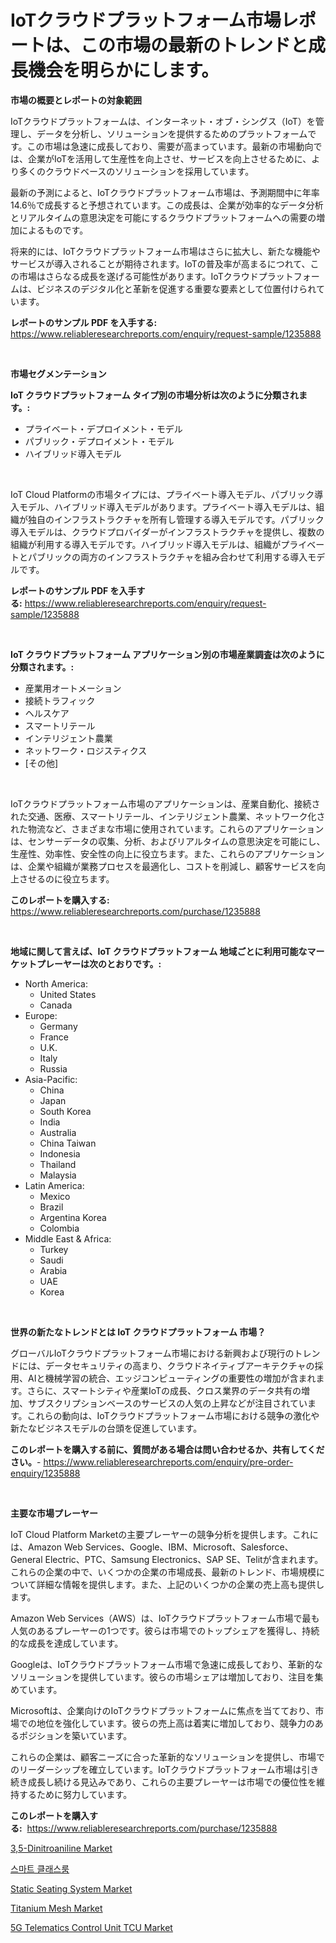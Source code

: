 <p><h1>IoTクラウドプラットフォーム市場レポートは、この市場の最新のトレンドと成長機会を明らかにします。</h1></p><p><strong>市場の概要とレポートの対象範囲</strong></p>
<p><p>IoTクラウドプラットフォームは、インターネット・オブ・シングス（IoT）を管理し、データを分析し、ソリューションを提供するためのプラットフォームです。この市場は急速に成長しており、需要が高まっています。最新の市場動向では、企業がIoTを活用して生産性を向上させ、サービスを向上させるために、より多くのクラウドベースのソリューションを採用しています。</p><p>最新の予測によると、IoTクラウドプラットフォーム市場は、予測期間中に年率14.6％で成長すると予想されています。この成長は、企業が効率的なデータ分析とリアルタイムの意思決定を可能にするクラウドプラットフォームへの需要の増加によるものです。</p><p>将来的には、IoTクラウドプラットフォーム市場はさらに拡大し、新たな機能やサービスが導入されることが期待されます。IoTの普及率が高まるにつれて、この市場はさらなる成長を遂げる可能性があります。IoTクラウドプラットフォームは、ビジネスのデジタル化と革新を促進する重要な要素として位置付けられています。</p></p>
<p><strong>レポートのサンプル PDF を入手する:</strong> <a href="https://www.reliableresearchreports.com/enquiry/request-sample/1235888">https://www.reliableresearchreports.com/enquiry/request-sample/1235888</a></p>
<p>&nbsp;</p>
<p><strong>市場セグメンテーション</strong></p>
<p><strong>IoT クラウドプラットフォーム タイプ別の市場分析は次のように分類されます。:</strong></p>
<p><ul><li>プライベート・デプロイメント・モデル</li><li>パブリック・デプロイメント・モデル</li><li>ハイブリッド導入モデル</li></ul></p>
<p>&nbsp;</p>
<p><p>IoT Cloud Platformの市場タイプには、プライベート導入モデル、パブリック導入モデル、ハイブリッド導入モデルがあります。プライベート導入モデルは、組織が独自のインフラストラクチャを所有し管理する導入モデルです。パブリック導入モデルは、クラウドプロバイダーがインフラストラクチャを提供し、複数の組織が利用する導入モデルです。ハイブリッド導入モデルは、組織がプライベートとパブリックの両方のインフラストラクチャを組み合わせて利用する導入モデルです。</p></p>
<p><strong>レポートのサンプル PDF を入手する:</strong>&nbsp;<a href="https://www.reliableresearchreports.com/enquiry/request-sample/1235888">https://www.reliableresearchreports.com/enquiry/request-sample/1235888</a></p>
<p>&nbsp;</p>
<p><strong> IoT クラウドプラットフォーム アプリケーション別の市場産業調査は次のように分類されます。:</strong></p>
<p><ul><li>産業用オートメーション</li><li>接続トラフィック</li><li>ヘルスケア</li><li>スマートリテール</li><li>インテリジェント農業</li><li>ネットワーク・ロジスティクス</li><li>[その他]</li></ul></p>
<p>&nbsp;</p>
<p><p>IoTクラウドプラットフォーム市場のアプリケーションは、産業自動化、接続された交通、医療、スマートリテール、インテリジェント農業、ネットワーク化された物流など、さまざまな市場に使用されています。これらのアプリケーションは、センサーデータの収集、分析、およびリアルタイムの意思決定を可能にし、生産性、効率性、安全性の向上に役立ちます。また、これらのアプリケーションは、企業や組織が業務プロセスを最適化し、コストを削減し、顧客サービスを向上させるのに役立ちます。</p></p>
<p><strong>このレポートを購入する:</strong>&nbsp; <a href="https://www.reliableresearchreports.com/purchase/1235888">https://www.reliableresearchreports.com/purchase/1235888</a></p>
<p>&nbsp;</p>
<p><strong>地域に関して言えば、IoT クラウドプラットフォーム 地域ごとに利用可能なマーケットプレーヤーは次のとおりです。:</strong></p>
<p><ul>
    <li>
        North America:
        <ul>
            <li>United States</li>
            <li>Canada</li>
        </ul>
    </li>
    <li>
        Europe:
        <ul>
            <li>Germany</li>
            <li>France</li>
            <li>U.K.</li>
            <li>Italy</li>
            <li>Russia</li>
        </ul>
    </li>
    <li>
        Asia-Pacific:
        <ul>
            <li>China</li>
            <li>Japan</li>
            <li>South Korea</li>
            <li>India</li>
            <li>Australia</li>
            <li>China Taiwan</li>
            <li>Indonesia</li>
            <li>Thailand</li>
            <li>Malaysia</li>
        </ul>
    </li>
    <li>
        Latin America:
        <ul>
            <li>Mexico</li>
            <li>Brazil</li>
            <li>Argentina Korea</li>
            <li>Colombia</li>
        </ul>
    </li>
    <li>
        Middle East & Africa:
        <ul>
            <li>Turkey</li>
            <li>Saudi</li>
            <li>Arabia</li>
            <li>UAE</li>
            <li>Korea</li>
        </ul>
    </li>
    </ul></p>
<p>&nbsp;</p>
<p><strong>世界の新たなトレンドとは IoT クラウドプラットフォーム 市場？</strong></p>
<p><p>グローバルIoTクラウドプラットフォーム市場における新興および現行のトレンドには、データセキュリティの高まり、クラウドネイティブアーキテクチャの採用、AIと機械学習の統合、エッジコンピューティングの重要性の増加が含まれます。さらに、スマートシティや産業IoTの成長、クロス業界のデータ共有の増加、サブスクリプションベースのサービスの人気の上昇などが注目されています。これらの動向は、IoTクラウドプラットフォーム市場における競争の激化や新たなビジネスモデルの台頭を促進しています。</p></p>
<p><strong>このレポートを購入する前に、質問がある場合は問い合わせるか、共有してください。</strong>- <a href="https://www.reliableresearchreports.com/enquiry/pre-order-enquiry/1235888">https://www.reliableresearchreports.com/enquiry/pre-order-enquiry/1235888</a></p>
<p>&nbsp;</p>
<p><strong>主要な市場プレーヤー</strong></p>
<p><p>IoT Cloud Platform Marketの主要プレーヤーの競争分析を提供します。これには、Amazon Web Services、Google、IBM、Microsoft、Salesforce、General Electric、PTC、Samsung Electronics、SAP SE、Telitが含まれます。これらの企業の中で、いくつかの企業の市場成長、最新のトレンド、市場規模について詳細な情報を提供します。また、上記のいくつかの企業の売上高も提供します。</p><p>Amazon Web Services（AWS）は、IoTクラウドプラットフォーム市場で最も人気のあるプレーヤーの1つです。彼らは市場でのトップシェアを獲得し、持続的な成長を達成しています。</p><p>Googleは、IoTクラウドプラットフォーム市場で急速に成長しており、革新的なソリューションを提供しています。彼らの市場シェアは増加しており、注目を集めています。</p><p>Microsoftは、企業向けのIoTクラウドプラットフォームに焦点を当てており、市場での地位を強化しています。彼らの売上高は着実に増加しており、競争力のあるポジションを築いています。</p><p>これらの企業は、顧客ニーズに合った革新的なソリューションを提供し、市場でのリーダーシップを確立しています。IoTクラウドプラットフォーム市場は引き続き成長し続ける見込みであり、これらの主要プレーヤーは市場での優位性を維持するために努力しています。</p></p>
<p><strong>このレポートを購入する:</strong>&nbsp;&nbsp;<a href="https://www.reliableresearchreports.com/purchase/1235888">https://www.reliableresearchreports.com/purchase/1235888</a></p>
<p><p><a href="https://pretty-mail-caf.notion.site/Insights-into-3-5-Dinitroaniline-Market-Size-Analysing-Market-Share-Trends-and-Growth-from-2024-t-23e02829a44f4462b6c32836cc12789f">3,5-Dinitroaniline Market</a></p><p><a href="https://github.com/jntpkh496620/Market-Research-Report-List-1/blob/main/1657515186450.md">스마트 클래스룸</a></p><p><a href="https://view.publitas.com/reportprime-1/static-seating-system-market-size-2024-2031-global-industrial-analysis-key-geographical-regions-market-share-top-key-players-product-types-and-forecast-research-report/">Static Seating System Market</a></p><p><a href="https://issuu.com/reportprime-2/docs/titanium-mesh-market-size-2030.pptx">Titanium Mesh Market</a></p><p><a href="https://github.com/prosalinda88/Market-Research-Report-List-3/blob/main/5g-telematics-control-unit-tcu-market.md">5G Telematics Control Unit TCU Market</a></p></p>